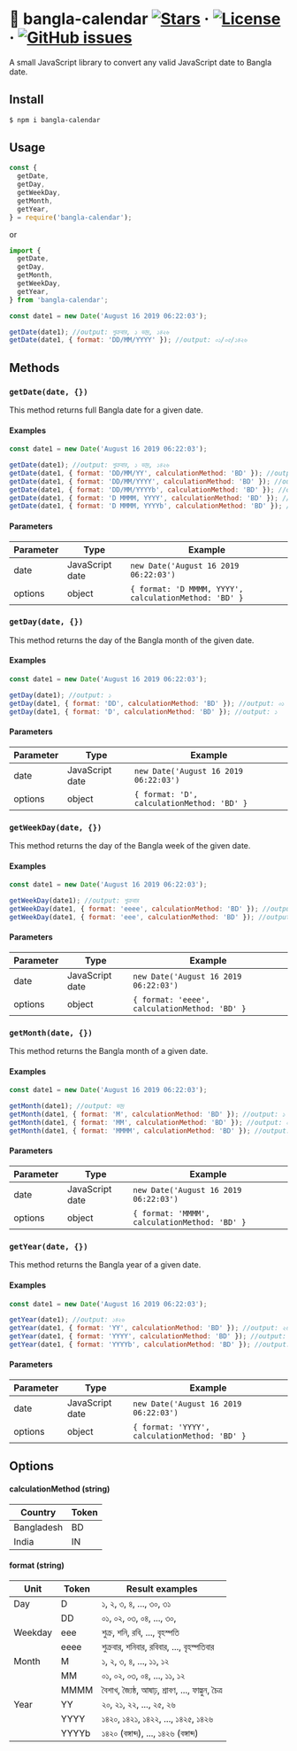 # 📅 bangla-calendar [![Stars](https://img.shields.io/github/stars/sh4hids/bangla-calendar.svg)](https://github.com/sh4hids/bangla-calendar) · [![License](https://img.shields.io/github/license/sh4hids/bangla-calendar.svg)](https://github.com/sh4hids/bangla-calendar) · [![GitHub issues](https://img.shields.io/github/issues/sh4hids/bangla-calendar.svg?style=popout)](https://github.com/sh4hids/bangla-calendar/issues)

A small JavaScript library to convert any valid JavaScript date to Bangla date.

## Install

```bash
$ npm i bangla-calendar
```

## Usage

```javascript
const {
  getDate,
  getDay,
  getWeekDay,
  getMonth,
  getYear,
} = require('bangla-calendar');
```

or

```javascript
import {
  getDate,
  getDay,
  getMonth,
  getWeekDay,
  getYear,
} from 'bangla-calendar';
```

```javascript
const date1 = new Date('August 16 2019 06:22:03');

getDate(date1); //output: শুক্রবার, ১ ভাদ্র, ১৪২৬
getDate(date1, { format: 'DD/MM/YYYY' }); //output: ০১/০৫/১৪২৬
```

## Methods

### `getDate(date, {})`

This method returns full Bangla date for a given date.

#### Examples

```javascript
const date1 = new Date('August 16 2019 06:22:03');

getDate(date1); //output: শুক্রবার, ১ ভাদ্র, ১৪২৬
getDate(date1, { format: 'DD/MM/YY', calculationMethod: 'BD' }); //output: ০১/০৫/২৬
getDate(date1, { format: 'DD/MM/YYYY', calculationMethod: 'BD' }); //output: ০১/০৫/১৪২৬
getDate(date1, { format: 'DD/MM/YYYYb', calculationMethod: 'BD' }); //output: ০১/০৫/১৪২৬ (বঙ্গাব্দ)
getDate(date1, { format: 'D MMMM, YYYY', calculationMethod: 'BD' }); //output: ১ ভাদ্র, ১৪২৬
getDate(date1, { format: 'D MMMM, YYYYb', calculationMethod: 'BD' }); //output: ১ ভাদ্র, ১৪২৬ (বঙ্গাব্দ)
```

#### Parameters

| Parameter | Type            | Example                                               |
| --------- | --------------- | ----------------------------------------------------- |
| date      | JavaScript date | `new Date('August 16 2019 06:22:03')`                 |
| options   | object          | `{ format: 'D MMMM, YYYY', calculationMethod: 'BD' }` |

### `getDay(date, {})`

This method returns the day of the Bangla month of the given date.

#### Examples

```javascript
const date1 = new Date('August 16 2019 06:22:03');

getDay(date1); //output: ১
getDay(date1, { format: 'DD', calculationMethod: 'BD' }); //output: ০১
getDay(date1, { format: 'D', calculationMethod: 'BD' }); //output: ১
```

#### Parameters

| Parameter | Type            | Example                                    |
| --------- | --------------- | ------------------------------------------ |
| date      | JavaScript date | `new Date('August 16 2019 06:22:03')`      |
| options   | object          | `{ format: 'D', calculationMethod: 'BD' }` |

### `getWeekDay(date, {})`

This method returns the day of the Bangla week of the given date.

#### Examples

```javascript
const date1 = new Date('August 16 2019 06:22:03');

getWeekDay(date1); //output: শুক্রবার
getWeekDay(date1, { format: 'eeee', calculationMethod: 'BD' }); //output: শুক্রবার
getWeekDay(date1, { format: 'eee', calculationMethod: 'BD' }); //output: শুক্র
```

#### Parameters

| Parameter | Type            | Example                                       |
| --------- | --------------- | --------------------------------------------- |
| date      | JavaScript date | `new Date('August 16 2019 06:22:03')`         |
| options   | object          | `{ format: 'eeee', calculationMethod: 'BD' }` |

### `getMonth(date, {})`

This method returns the Bangla month of a given date.

#### Examples

```javascript
const date1 = new Date('August 16 2019 06:22:03');

getMonth(date1); //output: ভাদ্র
getMonth(date1, { format: 'M', calculationMethod: 'BD' }); //output: ১
getMonth(date1, { format: 'MM', calculationMethod: 'BD' }); //output: ০১
getMonth(date1, { format: 'MMMM', calculationMethod: 'BD' }); //output: ভাদ্র
```

#### Parameters

| Parameter | Type            | Example                                       |
| --------- | --------------- | --------------------------------------------- |
| date      | JavaScript date | `new Date('August 16 2019 06:22:03')`         |
| options   | object          | `{ format: 'MMMM', calculationMethod: 'BD' }` |

### `getYear(date, {})`

This method returns the Bangla year of a given date.

#### Examples

```javascript
const date1 = new Date('August 16 2019 06:22:03');

getYear(date1); //output: ১৪২৬
getYear(date1, { format: 'YY', calculationMethod: 'BD' }); //output: ২৬
getYear(date1, { format: 'YYYY', calculationMethod: 'BD' }); //output: ১৪২৬
getYear(date1, { format: 'YYYYb', calculationMethod: 'BD' }); //output: ১৪২৬ (বঙ্গাব্দ)
```

#### Parameters

| Parameter | Type            | Example                                       |
| --------- | --------------- | --------------------------------------------- |
| date      | JavaScript date | `new Date('August 16 2019 06:22:03')`         |
| options   | object          | `{ format: 'YYYY', calculationMethod: 'BD' }` |

## Options

#### calculationMethod (string)

| Country    | Token |
| ---------- | ----- |
| Bangladesh | BD    |
| India      | IN    |

#### format (string)

| Unit    | Token | Result examples                                    |
| ------- | ----- | -------------------------------------------------- |
| Day     | D     | ১, ২, ৩, ৪, ..., ৩০, ৩১                            |
|         | DD    | ০১, ০২, ০৩, ০৪, ..., ৩০,                           |
| Weekday | eee   | শুক্র, শনি, রবি, ..., বৃহস্পতি                     |
|         | eeee  | শুক্রবার, শনিবার, রবিবার, ..., বৃহস্পতিবার         |
| Month   | M     | ১, ২, ৩, ৪, ..., ১১, ১২                            |
|         | MM    | ০১, ০২, ০৩, ০৪, ..., ১১, ১২                        |
|         | MMMM  | বৈশাখ, জ্যৈষ্ঠ, আষাঢ়, শ্রাবণ, ..., ফাল্গুন, চৈত্র |
| Year    | YY    | ২০, ২১, ২২, ..., ২৫, ২৬                            |
|         | YYYY  | ১৪২০, ১৪২১, ১৪২২, ..., ১৪২৫, ১৪২৬                  |
|         | YYYYb | ১৪২০ (বঙ্গাব্দ), ..., ১৪২৬ (বঙ্গাব্দ)              |
